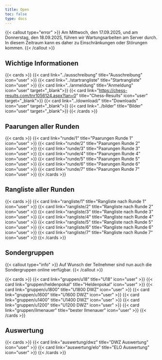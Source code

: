 ```yaml
---
title: Open
toc: false
type: docs
---
```

{{< callout type="error" >}}
Am Mittwoch, den 17.09.2025, und am Donnerstag, den 18.09.2025, führen wir Wartungsarbeiten am Server durch. In diesem Zeitraum kann es daher zu Einschränkungen oder Störungen kommen.
{{< /callout >}}

## Wichtige Informationen

{{< cards >}}
{{< card link="../ausschreibung" title="Ausschreibung" icon="user" >}}
{{< card link="../startrangliste" title="Startrangliste" icon="user" >}}
{{< card link="../anmeldung" title="Anmeldung" icon="user" target="_blank">}}
{{< card link="https://chess-results.com/tnr1056124.aspx?lan=0" title="Chess-Results" icon="user" target="_blank">}}
{{< card link="../download/" title="Downloads" icon="user" target="_blank">}}
{{< card link="../bilder" title="Bilder" icon="user" target="_blank">}}
{{< /cards >}}

## Paarungen aller Runden

{{< cards >}}
{{< card link="runde/1" title="Paarungen Runde 1" icon="user" >}}
{{< card link="runde/2" title="Paarungen Runde 2" icon="user" >}}
{{< card link="runde/3" title="Paarungen Runde 3" icon="user" >}}
{{< card link="runde/4" title="Paarungen Runde 4" icon="user" >}}
{{< card link="runde/5" title="Paarungen Runde 5" icon="user" >}}
{{< card link="runde/6" title="Paarungen Runde 6" icon="user" >}}
{{< card link="runde/7" title="Paarungen Runde 7" icon="user" >}}
{{< /cards >}}

## Rangliste aller Runden

{{< cards >}}
{{< card link="rangliste/1" title="Rangliste nach Runde 1" icon="user" >}}
{{< card link="rangliste/2" title="Rangliste nach Runde 2" icon="user" >}}
{{< card link="rangliste/3" title="Rangliste nach Runde 3" icon="user" >}}
{{< card link="rangliste/4" title="Rangliste nach Runde 4" icon="user" >}}
{{< card link="rangliste/5" title="Rangliste nach Runde 5" icon="user" >}}
{{< card link="rangliste/6" title="Rangliste nach Runde 6" icon="user" >}}
{{< card link="rangliste/7" title="Rangliste nach Runde 7" icon="user" >}}
{{< /cards >}}

## Sondergruppen

{{< callout type="info" >}}
Auf Wunsch der Teilnehmer sind nun auch die Sondergruppen online verfügbar.
{{< /callout >}}

{{< cards >}}
{{< card link="gruppen/u18" title="U18" icon="user" >}}
{{< card link="gruppen/heldenpokal" title="Heldenpokal" icon="user" >}}
{{< card link="gruppen/u1800" title="U1800 DWZ" icon="user" >}}
{{< card link="gruppen/u1600" title="U1600 DWZ" icon="user" >}}
{{< card link="gruppen/u1400" title="U1400 DWZ" icon="user" >}}
{{< card link="gruppen/u1200" title="U1200 DWZ" icon="user" >}}
{{< card link="gruppen/ilmenauer" title="bester Ilmenauer" icon="user" >}}
{{< /cards >}}

## Auswertung

{{< cards >}}
{{< card link="auswertung/dwz" title="DWZ Auswertung" icon="user" >}}
{{< card link="auswertung/elo" title="ELO Auswertung" icon="user" >}}
{{< /cards >}}
